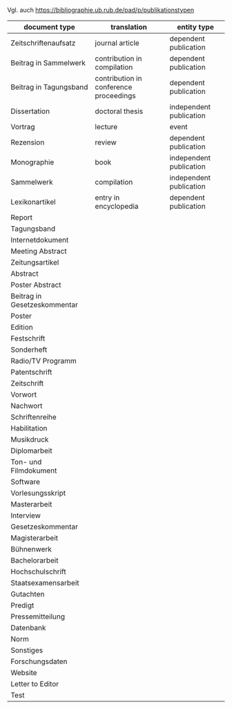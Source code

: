 

Vgl. auch https://bibliographie.ub.rub.de/pad/p/publikationstypen

| document type|translation|entity type|
|---|---|---|
|Zeitschriftenaufsatz  |journal article|dependent publication|
|Beitrag in Sammelwerk|contribution in compilation|dependent publication|
|Beitrag in Tagungsband|contribution in conference proceedings|dependent publication|
|Dissertation|doctoral thesis|independent publication|
|Vortrag|lecture|event|
|Rezension|review|dependent publication|
|Monographie|book|independent publication|
|Sammelwerk|compilation|independent publication|
|Lexikonartikel|entry in encyclopedia|dependent publication|
|Report |||
|Tagungsband|||	 		
|Internetdokument|||	
|Meeting Abstract|||	
|Zeitungsartikel|||	
|Abstract|||	
|Poster Abstract|||	
|Beitrag in Gesetzeskommentar|||	
|Poster|||	
|Edition|||	
|Festschrift|||	
|Sonderheft|||	
|Radio/TV Programm|||	
|Patentschrift|||	
|Zeitschrift|||	
|Vorwort|||	
|Nachwort|||	
|Schriftenreihe|||	
|Habilitation|||	
|Musikdruck|||	
|Diplomarbeit|||	
|Ton- und Filmdokument|||	
|Software|||	
|Vorlesungsskript|||	
|Masterarbeit|||	
|Interview|||	
|Gesetzeskommentar|||	
|Magisterarbeit|||	
|Bühnenwerk|||	
|Bachelorarbeit|||	
|Hochschulschrift|||	
|Staatsexamensarbeit|||	
|Gutachten|||	
|Predigt|||	
|Pressemitteilung|||	
|Datenbank|||	
|Norm|||	
|Sonstiges|||	
|Forschungsdaten|||	
|Website|||	
|Letter to Editor|||	
|Test|||	

